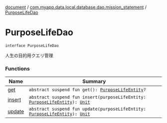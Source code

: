 [document](../../index.md) / [com.myapp.data.local.database.dao.mission_statement](../index.md) / [PurposeLifeDao](./index.md)

# PurposeLifeDao

`interface PurposeLifeDao`

人生の目的用クエリ管理

### Functions

| Name | Summary |
|---|---|
| [get](get.md) | `abstract suspend fun get(): `[`PurposeLifeEntity`](../../com.myapp.data.local.database.entity.mission_statement/-purpose-life-entity/index.md)`?` |
| [insert](insert.md) | `abstract suspend fun insert(purposeLifeEntity: `[`PurposeLifeEntity`](../../com.myapp.data.local.database.entity.mission_statement/-purpose-life-entity/index.md)`): `[`Unit`](https://kotlinlang.org/api/latest/jvm/stdlib/kotlin/-unit/index.html) |
| [update](update.md) | `abstract suspend fun update(purposeLifeEntity: `[`PurposeLifeEntity`](../../com.myapp.data.local.database.entity.mission_statement/-purpose-life-entity/index.md)`): `[`Unit`](https://kotlinlang.org/api/latest/jvm/stdlib/kotlin/-unit/index.html) |

